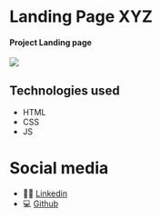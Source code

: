 # Landing Page XYZ
#### Project Landing page

[<img src="./src/imagens/screen-project-landing-page.gif">](https://github.com/ma17martins/project-landing-page)


## Technologies used

- HTML 
- CSS 
- JS


 # Social media

 - 👋🏾 [Linkedin](https://www.linkedin.com/in/matheus17martins/)
 - 💻 [Github](https://github.com/ma17martins)
